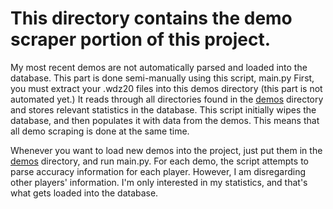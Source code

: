 # This directory contains the demo scraper portion of this project.

My most recent demos are not automatically parsed and loaded into the database.
This part is done semi-manually using this script, main.py
First, you must extract your .wdz20 files into this demos directory (this part is not automated yet.)
It reads through all directories found in the [demos](./demos) directory and stores relevant statistics in the database.
This script initially wipes the database, and then populates it with data from the demos. This means that all demo scraping is done at the same time.

Whenever you want to load new demos into the project, just put them in the [demos](./demos) directory, and run main.py.
For each demo, the script attempts to parse accuracy information for each player.
However, I am disregarding other players' information. I'm only interested in my statistics, and that's what gets loaded into the database.